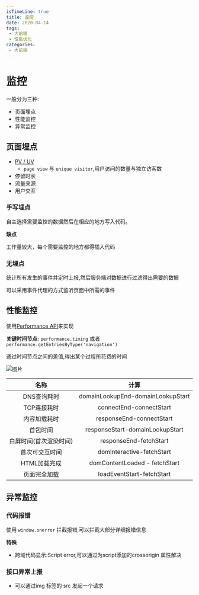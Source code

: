 ```yaml
---
isTimeLine: true
title: 监控
date: 2020-04-14
tags:
 - 大前端
 - 性能优化
categories:
 - 大前端
---
```

# 监控
一般分为三种:
* 页面埋点
* 性能监控
* 异常监控


## 页面埋点
* [PV / UV](https://blog.csdn.net/baidu_35901646/article/details/81612422)
  * ``page view`` 与 ``unique visitor``,用户访问的数量与独立访客数
* 停留时长
* 流量来源
* 用户交互

### 手写埋点
自主选择需要监控的数据然后在相应的地方写入代码。

**缺点**

工作量较大，每个需要监控的地方都得插入代码
### 无埋点
统计所有发生的事件并定时上报,然后服务端对数据进行过滤得出需要的数据

可以采用事件代理的方式监听页面中所需的事件

## 性能监控
使用[Performance API](https://developer.mozilla.org/zh-CN/docs/Web/API/Performance)来实现

**关键时间节点:** ``performance.timing`` 或者 ``performance.getEntriesByType('navigation')``

通过时间节点之间的差值,得出某个过程所花费的时间

![图片](https://img.cdn.sugarat.top/mdImg/MTU4MzgxMjk2MzI3Ng==583812963276)

|          名称          |               计算                |
| :--------------------: | :-------------------------------: |
|      DNS查询耗时       | domainLookupEnd-domainLookupStart |
|      TCP连接耗时       |      connectEnd-connectStart      |
|      内容加载耗时      |     responseEnd-connectStart      |
|        首包时间        |  responseStart-domainLookupStart  |
| 白屏时间(首次渲染时间) |      responseEnd-fetchStart       |
|     首次可交互时间     |     domInteractive-fetchStart     |
|      HTML加载完成      |   domContentLoaded - fetchStart   |
|      页面完全加载      |     loadEventStart-fetchStart     |


## 异常监控
### 代码报错
使用 ``window.onerror`` 拦截报错,可以拦截大部分详细报错信息

**特殊**
* 跨域代码显示:Script error,可以通过为script添加的crossorigin 属性解决

### 接口异常上报
* 可以通过img 标签的 src 发起一个请求

<comment/>
